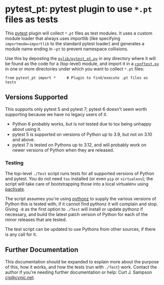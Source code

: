 pytest_pt: pytest plugin to use `*.pt` files as tests
=====================================================

This [pytest] plugin will collect `*.pt` files as test modules. It
uses a custom module loader that always uses importlib (like specifying
`importmode=importlib` to the standard pytest loader) and generates
a module name ending in `~pt` to prevent namespace collisions.

Use this by deposting the [`pylib/pytest_pt.py`][pytest_pt] in any
directory where it will be found as the code for a (top-level) module, and
import it in a [`conftest.py`][conftest] in one or more directories under
which you want to collect `*.pt` files:

    from pytest_pt import *     # Plugin to find/execute .pt files as tests

Versions Supported
------------------

This supports only pytest 5 and pytest 7; pytest 6 doesn't seem worth
supporting because we have no legacy users of it.

- Python 6 probably works, but is not tested due to tox being unhappy about
  using it.
- pytest 5 is supported on versions of Python up to 3.9, but not on 3.10
  and above.
- pytest 7 is tested on Pythons up to 3.12, and will probably work on newer
  versions of Python when they are released.

### Testing

The top-level `./Test` script runs tests for all supported versions of
Python and pytest. You do not need `tox` installed (or even `pip` or
`virtualenv`); the script will take care of bootstrapping those into a
local virtualenv using [pactivate].

The script assumes you're using [pythonz] to supply the various versions of
Python this is tested with; if it cannot find pythonz it will complain and
stop. Giving `-B` as the first option to `./Test` will install or update
pythonz if necessary, and build the latest patch version of Python for each
of the minor releases that are tested.

The test script can be updated to use Pythons from other sources, if
there is any call for it.


Further Documentation
---------------------

This documentation should be expanded to explain more about the purpose of
this, how it works, and how the tests (run with `./Test`) work. Contact the
author if you're needing further documentation or help: Curt J. Sampson
<cjs@cynic.net>.



<!-------------------------------------------------------------------->
[conftest]: ./pylib/conftest.py
[pactivate]: https://github.com/cynic-net/pactivate
[pytest]: https://pytest.org/
[pytest_pt]: ./pylib/pytest_pt.py
[pythonz]: https://github.com/saghul/pythonz
